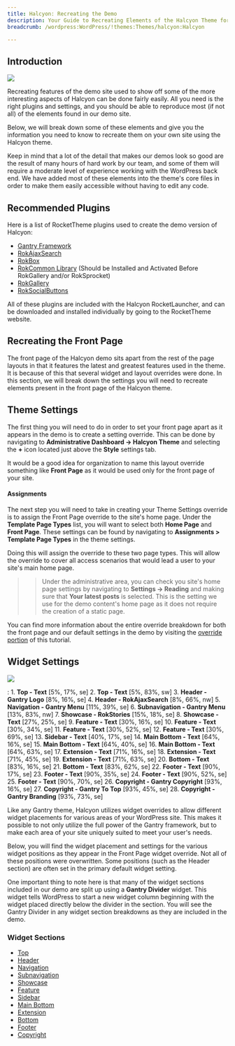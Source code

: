 ```yaml
---
title: Halcyon: Recreating the Demo
description: Your Guide to Recreating Elements of the Halcyon Theme for WordPress
breadcrumb: /wordpress:WordPress/!themes:Themes/halcyon:Halcyon

---
```


Introduction
-----

![][theme]

Recreating features of the demo site used to show off some of the more interesting aspects of Halcyon can be done fairly easily. All you need is the right plugins and settings, and you should be able to reproduce most (if not all) of the elements found in our demo site. 

Below, we will break down some of these elements and give you the information you need to know to recreate them on your own site using the Halcyon theme.

Keep in mind that a lot of the detail that makes our demos look so good are the result of many hours of hard work by our team, and some of them will require a moderate level of experience working with the WordPress back end. We have added most of these elements into the theme's core files in order to make them easily accessible without having to edit any code.

Recommended Plugins
-----

Here is a list of RocketTheme plugins used to create the demo version of Halcyon:

* [Gantry Framework][gantry]
* [RokAjaxSearch][rokajaxsearch]
* [RokBox][rokbox]
* [RokCommon Library](http://www.rockettheme.com/wordpress/plugins/rokutilities) (Should be Installed and Activated Before RokGallery and/or RokSprocket)
* [RokGallery][rokgallery]
* [RokSocialButtons][social]

All of these plugins are included with the Halcyon RocketLauncher, and can be downloaded and installed individually by going to the RocketTheme website.

Recreating the Front Page
-----

The front page of the Halcyon demo sits apart from the rest of the page layouts in that it features the latest and greatest features used in the theme. It is because of this that several widget and layout overrides were done. In this section, we will break down the settings you will need to recreate elements present in the front page of the Halcyon theme.

Theme Settings
-----

The first thing you will need to do in order to set your front page apart as it appears in the demo is to create a setting override. This can be done by navigating to **Administrative Dashboard -> Halcyon Theme** and selecting the **+** icon located just above the **Style** settings tab. 

It would be a good idea for organization to name this layout override something like **Front Page** as it would be used only for the front page of your site.

#### Assignments
The next step you will need to take in creating your Theme Settings override is to assign the Front Page override to the site's home page. Under the **Template Page Types** list, you will want to select both **Home Page** and **Front Page**. These settings can be found by navigating to **Assignments > Template Page Types** in the theme settings.

Doing this will assign the override to these two page types. This will allow the override to cover all access scenarios that would lead a user to your site's main home page.

>> Under the administrative area, you can check you site's home page settings by navigating to **Settings -> Reading** and making sure that **Your latest posts** is selected. This is the setting we use for the demo content's home page as it does not require the creation of a static page.

You can find more information about the entire override breakdown for both the front page and our default settings in the demo by visiting the [override portion][demooverride] of this tutorial.

Widget Settings
-----

![][theme2]

:   1. **Top - Text** [5%, 17%, se]
    2. **Top - Text** [5%, 83%, sw]
    3. **Header - Gantry Logo** [8%, 16%, se]
    4. **Header - RokAjaxSearch** [8%, 66%, nw]
    5. **Navigation - Gantry Menu** [11%, 39%, se]
    6. **Subnavigation - Gantry Menu** [13%, 83%, nw]
    7. **Showcase - RokStories** [15%, 18%, se]
    8. **Showcase - Text** [27%, 25%, se]
    9. **Feature - Text** [30%, 16%, se]
    10. **Feature - Text** [30%, 34%, se]
    11. **Feature - Text** [30%, 52%, se]
    12. **Feature - Text** [30%, 69%, se]
    13. **Sidebar - Text** [40%, 17%, se]
    14. **Main Bottom - Text** [64%, 16%, se]
    15. **Main Bottom - Text** [64%, 40%, se]
    16. **Main Bottom - Text** [64%, 63%, se]
    17. **Extension - Text** [71%, 16%, se]
    18. **Extension - Text** [71%, 45%, se]
    19. **Extension - Text** [71%, 63%, se]
    20. **Bottom - Text** [83%, 16%, se]
    21. **Bottom - Text** [83%, 62%, se]
    22. **Footer - Text** [90%, 17%, se]
    23. **Footer - Text** [90%, 35%, se]
    24. **Footer - Text** [90%, 52%, se]
    25. **Footer - Text** [90%, 70%, se]
    26. **Copyright - Gantry Copyright** [93%, 16%, se]
    27. **Copyright - Gantry To Top** [93%, 45%, se]
    28. **Copyright - Gantry Branding** [93%, 73%, se]

Like any Gantry theme, Halcyon utilizes widget overrides to allow different widget placements for various areas of your WordPress site. This makes it possible to not only utilize the full power of the Gantry framework, but to make each area of your site uniquely suited to meet your user's needs.

Below, you will find the widget placement and settings for the various widget positions as they appear in the Front Page widget override. Not all of these positions were overwritten. Some positions (such as the Header section) are often set in the primary default widget setting.

One important thing to note here is that many of the widget sections included in our demo are split up using a **Gantry Divider** widget. This widget tells WordPress to start a new widget column beginning with the widget placed directly below the divider in the section. You will see the Gantry Divider in any widget section breakdowns as they are included in the demo.

### Widget Sections

* [Top][top]
* [Header][header]
* [Navigation][navigation]
* [Subnavigation][subnavigation]
* [Showcase][showcase]
* [Feature][feature]
* [Sidebar][sidebar]
* [Main Bottom][mainbottom]
* [Extension][extension]
* [Bottom][bottom]
* [Footer][footer]
* [Copyright][copyright]

[gantry]: http://gantry-framework.org/download
[rokajaxsearch]: http://www.rockettheme.com/wordpress/plugins/rokajaxsearch
[rokbox]: http://www.rockettheme.com/wordpress/plugins/rokbox
[roksprocket]: http://www.rockettheme.com/wordpress/plugins/roksprocket
[theme2]: assets/halcyon2.jpeg
[theme]: assets/halcyon.jpeg
[roksprocket]: http://www.rockettheme.com/wordpress/plugins/roksprocket
[rokgallery]: http://www.rockettheme.com/wordpress/plugins/rokgallery
[faq]: faq.md
[menu]: ../../start/menu.md
[override]: http://gantry-framework.org/documentation/wordpress/configure/
[top]: demo_top.md
[navigation]: demo_navigation.md
[showcase]: demo_showcase.md
[feature]: demo_feature.md
[extension]: demo_extension.md
[header]: demo_header.md
[footer]: demo_footer.md
[subnavigation]: demo_subnavigation.md
[mainbottom]: demo_mainbottom.md
[bottom]: demo_bottom.md
[copyright]: demo_copyright.md
[sidebar]: demo_sidebar.md
[featured]: demo_featured.md
[demooverride]: demo_override.md
[social]: http://www.rockettheme.com/wordpress/plugins/rokutilities
